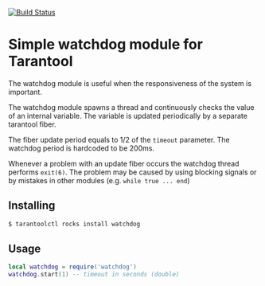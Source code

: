 [![Build Status](https://travis-ci.org/tarantool/watchdog.svg?branch=master)](https://travis-ci.org/tarantool/watchdog)

# Simple watchdog module for Tarantool

The watchdog module is useful when
the responsiveness of the system is important.

The watchdog module spawns a thread and continuously checks the value
of an internal variable. The variable is updated periodically
by a separate tarantool fiber.

The fiber update period equals to 1/2 of the `timeout` parameter.
The watchdog period is hardcoded to be 200ms.

Whenever a problem with an update fiber occurs the watchdog thread
performs `exit(6)`.
The problem may be caused by using blocking signals or
by mistakes in other modules (e.g. `while true ... end`)

## Installing

```bash
$ tarantoolctl rocks install watchdog
```

## Usage

```lua
local watchdog = require('watchdog')
watchdog.start(1) -- timeout in seconds (double)
```
